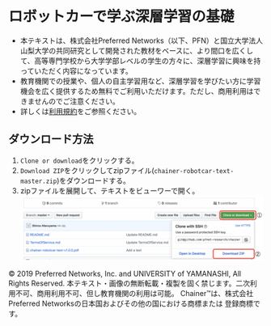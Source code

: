 # ロボットカーで学ぶ深層学習の基礎
- 本テキストは、株式会社Preferred Networks（以下、PFN）と国立大学法人山梨大学の共同研究として開発された教材をベースに、より間口を広くして、高等専門学校から大学学部レベルの学生の方々に、深層学習に興味を持っていただく内容になっています。
- 教育機関での授業や、個人の自主学習用など、深層学習を学びたい方に学習機会を広く提供するため無料でご利用いただけます。ただし、商用利用はできませんのでご注意ください。
- 詳しくは[利用規約](TermsOfService.md)をご参照ください。

## ダウンロード方法
1. `Clone or download`をクリックする。
2. `Download ZIP`をクリックしてzipファイル(`chainer-robotcar-text-master.zip`)をダウンロードする。
3. zipファイルを展開して、テキストをビューワーで開く。
![my image](howtodownload.png)

© 2019 Preferred Networks, Inc. and UNIVERSITY of YAMANASHI, All Rights Reserved. 
本テキスト・画像の無断転載・複製を固く禁じます。二次利用不可、商用利用不可、但し教育機関の利用は可能。 
Chainer™は、株式会社Preferred Networksの日本国およびその他の国における商標または 登録商標です。
